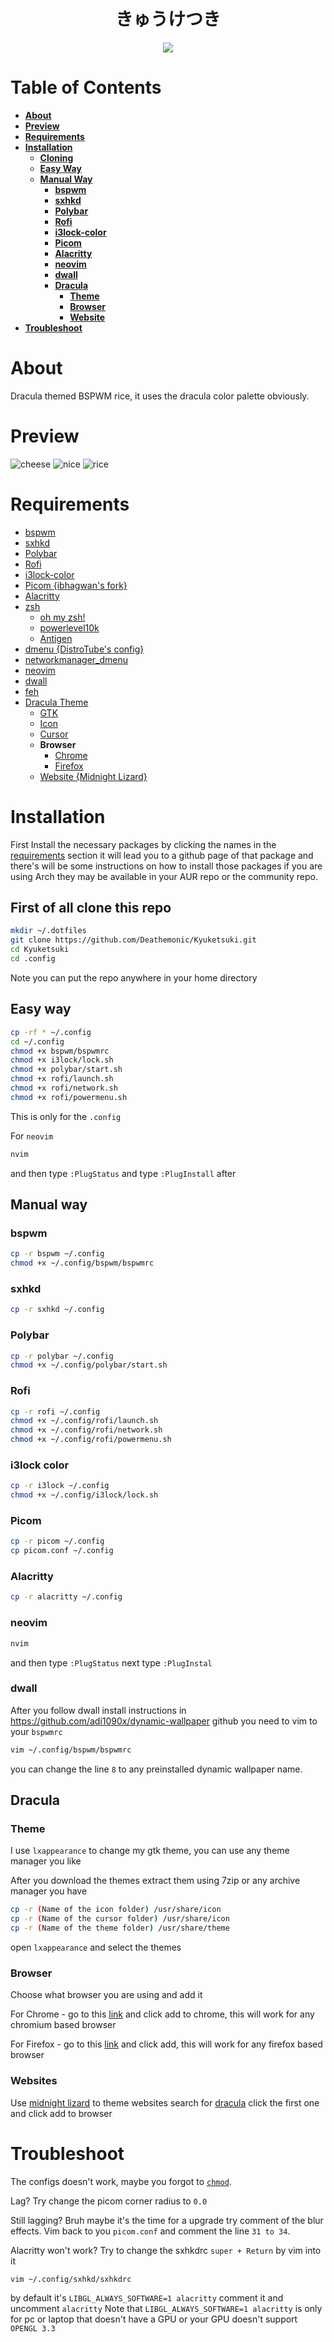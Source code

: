 <h1 align="center">きゅうけつき</h1>
<p align="center">
  <img src="https://img.shields.io/github/issues/D34TH-Code/Kyuketsuki?style=for-the-badge"
</p>

# Table of Contents

* [**About**](#about)
* [**Preview**](#preview)
* [**Requirements**](#requirements)
* [**Installation**](#installation)
	- [**Cloning**](##first-of-all-clone-this-repo)
	- [**Easy Way**](##easy-way)
	- [**Manual Way**](##manual-way)
		- [**bspwm**](###bspwm)
		- [**sxhkd**](###sxhkd)
		- [**Polybar**](###polybar)
		- [**Rofi**](###rofi)
		- [**i3lock-color**](###i3lock-color)
		- [**Picom**](###picom)
		- [**Alacritty**](###alacritty)
		- [**neovim**](###neovim)
		- [**dwall**](###dwall)
		- [**Dracula**](##dracula)
			- [**Theme**](###theme)
			- [**Browser**](###browser)
			- [**Website**](###websites)
* [**Troubleshoot**](#troubleshoot)

# About 
Dracula themed BSPWM rice, it uses the dracula color palette obviously.

# Preview
![cheese](https://user-images.githubusercontent.com/65948476/122667551-f26edd80-d1e5-11eb-9cd9-67790306f38a.png)
![nice](https://user-images.githubusercontent.com/65948476/122667559-fb5faf00-d1e5-11eb-902f-53db739f8cae.png)
![rice](https://user-images.githubusercontent.com/65948476/122667562-fbf84580-d1e5-11eb-95db-018c04f5bfe9.png)


# Requirements

* [bspwm](https://github.com/baskerville/bspwm)
* [sxhkd](https://github.com/baskerville/sxhkd)
* [Polybar](https://github.com/polybar/polybar)
* [Rofi](https://github.com/davatorium/rofi)
* [i3lock-color](https://github.com/Raymo111/i3lock-color)
* [Picom {ibhagwan's fork}](https://github.com/ibhagwan/picom)
* [Alacritty](https://github.com/alacritty/alacritty)
* [zsh](https://www.zsh.org)
	* [oh my zsh!](https://ohmyz.sh)
	* [powerlevel10k](https://github.com/romkatv/powerlevel10k)
	* [Antigen](https://github.com/zsh-users/antigen)
* [dmenu {DistroTube's config}](https://gitlab.com/dwt1/dmenu-distrotube)
* [networkmanager_dmenu](https://github.com/firecat53/networkmanager-dmenu)
* [neovim](https://neovim.io)
* [dwall](https://github.com/adi1090x/dynamic-wallpaper)
* [feh](https://github.com/derf/feh)
* [Dracula Theme](https://draculatheme.com)
	- [GTK](https://draculatheme.com/gtk)
	- [Icon](https://draculatheme.com/gtk)
	- [Cursor](https://www.gnome-look.org/p/1393084/)
	- **Browser**
		* [Chrome](https://chrome.google.com/webstore/detail/dracula-chrome-theme-dark/gfapcejdoghpoidkfodoiiffaaibpaem?hl=en-GB)
		* [Firefox](https://addons.mozilla.org/en-US/firefox/addon/dracula-dark-colorscheme/)
	- [Website {Midnight Lizard}](https://midnight-lizard.org/schemes/index/full/?q=dracula&side=any&bg=any)

# Installation
First Install the necessary packages by clicking the names in the [requirements](#requirements) section it will lead you to a github page of that package and there's will be some instructions on how to install those packages if you are using Arch they may be available in your AUR repo or the community repo.

## First of all clone this repo
```sh
mkdir ~/.dotfiles
git clone https://github.com/Deathemonic/Kyuketsuki.git
cd Kyuketsuki
cd .config
```

Note you can put the repo anywhere in your home directory

## Easy way
```sh
cp -rf * ~/.config
cd ~/.config
chmod +x bspwm/bspwmrc
chmod +x i3lock/lock.sh
chmod +x polybar/start.sh
chmod +x rofi/launch.sh
chmod +x rofi/network.sh
chmod +x rofi/powermenu.sh
```
This is only for the ``.config``

For ``neovim``
```sh
nvim
```
and then type ``:PlugStatus`` and type ``:PlugInstall`` after
## Manual way
### bspwm
```sh
cp -r bspwm ~/.config
chmod +x ~/.config/bspwm/bspwmrc
```

### sxhkd
```sh
cp -r sxhkd ~/.config
```

### Polybar
```sh
cp -r polybar ~/.config
chmod +x ~/.config/polybar/start.sh
```

### Rofi
```sh
cp -r rofi ~/.config
chmod +x ~/.config/rofi/launch.sh
chmod +x ~/.config/rofi/network.sh
chmod +x ~/.config/rofi/powermenu.sh
```

### i3lock color
```sh
cp -r i3lock ~/.config
chmod +x ~/.config/i3lock/lock.sh
```

### Picom
```sh
cp -r picom ~/.config
cp picom.conf ~/.config
```

### Alacritty
```sh
cp -r alacritty ~/.config
```

### neovim
```sh
nvim
```
and then type ``:PlugStatus`` next type ``:PlugInstal``

### dwall
After you follow dwall install instructions in https://github.com/adi1090x/dynamic-wallpaper github you need to vim to your ``bspwmrc``
```sh
vim ~/.config/bspwm/bspwmrc
```
you can change the line ``8`` to any preinstalled dynamic wallpaper name.

## Dracula
### Theme
I use ``lxappearance`` to change my gtk theme, you can use any theme manager you like

After you download the themes extract them using 7zip or any archive manager you have
```sh
cp -r (Name of the icon folder) /usr/share/icon
cp -r (Name of the cursor folder) /usr/share/icon
cp -r (Name of the theme folder) /usr/share/theme
``` 
open ``lxappearance`` and select the themes

### Browser
Choose what browser you are using and add it

For Chrome - go to this [link](https://chrome.google.com/webstore/detail/dracula-chrome-theme-dark/gfapcejdoghpoidkfodoiiffaaibpaem?hl=en-GB) and click add to chrome, this will work for any chromium based browser

For Firefox - go to this [link](https://addons.mozilla.org/en-US/firefox/addon/dracula-dark-colorscheme/) and click add, this will work for any firefox based browser

### Websites
Use [midnight lizard](https://midnight-lizard.org) to theme websites
search for [dracula](https://midnight-lizard.org/schemes/index/full/?q=dracula&side=any&bg=any) click the first one and click add to browser

# Troubleshoot

The configs doesn't work, maybe you forgot to [``chmod``](##easy-way).

Lag? Try change the picom corner radius to ``0.0``

Still lagging? Bruh maybe it's the time for a upgrade
try comment of the blur effects.
Vim back to you ``picom.conf`` and comment the line ``31 to 34``.

Alacritty won't work? Try to change the sxhkdrc ``super + Return`` by vim into it
```sh
vim ~/.config/sxhkd/sxhkdrc
```
by default it's ``LIBGL_ALWAYS_SOFTWARE=1 alacritty`` comment it and uncomment ``alacritty``
Note that ``LIBGL_ALWAYS_SOFTWARE=1 alacritty`` is only for pc or laptop that doesn't have a GPU or your GPU doesn't support ``OPENGL 3.3``
